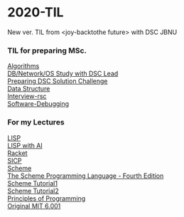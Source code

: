# 2020-TIL
New ver. TIL from &lt;joy-backtothe future>
with DSC JBNU

### TIL for preparing MSc.

[Algorithms](https://github.com/jeongyoonlee2015/2020-TIL/tree/master/Algorithms)<br>
[DB/Network/OS Study with DSC Lead](https://github.com/jeongyoonlee2015/2020-TIL/tree/master/DSC-Lead-Study)<br>
[Preparing DSC Solution Challenge](https://github.com/jeongyoonlee2015/2020-TIL/tree/master/DSCSolutionChallenge-resource)<br>
[Data Structure](https://github.com/jeongyoonlee2015/2020-TIL/tree/master/DataStructure)<br>
[Interview-rsc](https://github.com/jeongyoonlee2015/2020-TIL/tree/master/Interview-rsc)<br>
[Software-Debugging](https://github.com/jeongyoonlee2015/2020-TIL/tree/master/Software-Debugging)<br>


### For my Lectures
[LISP](http://ocw.kookmin.ac.kr/?course=15463)<br>
[LISP with AI](http://www.kocw.net/home/cview.do?cid=b922426443d9df10)<br>
[Racket](https://school.racket-lang.org/2019/plan/wed-mor-lecture.html)<br>
[SICP](https://source-academy.github.io/sicp/)<br>
[Scheme](https://groups.csail.mit.edu/mac/projects/scheme/)<br>
[The Scheme Programming Language - Fourth Edition](https://www.scheme.com/tspl4/)<br>
[Scheme Tutorial1](http://www.cs.rpi.edu/academics/courses/fall00/ai/scheme/reference/Scheme.html)<br>
[Scheme Tutorial2](http://www.shido.info/lisp/idx_scm_e.html)<br>
[Principles of Programming](http://ropas.snu.ac.kr/~kwang/4190.210/mooc/)<br>
[Original MIT 6.001](https://ocw.mit.edu/courses/electrical-engineering-and-computer-science/6-001-structure-and-interpretation-of-computer-programs-spring-2005/video-lectures/)<br>
[]()<br>
[]()<br>
[]()<br>
[]()<br>
